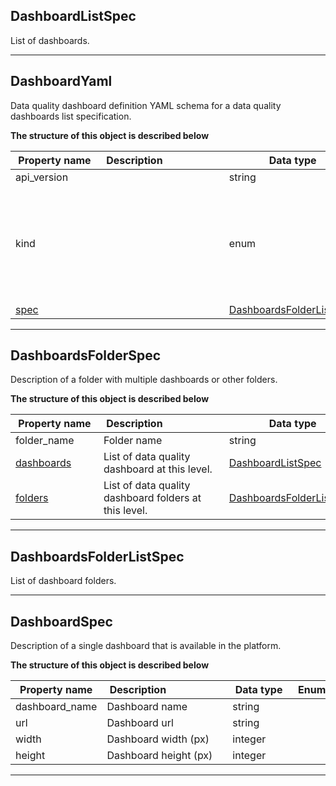 
## DashboardListSpec  
List of dashboards.  
  
















___  

## DashboardYaml  
Data quality dashboard definition YAML schema for a data quality dashboards list specification.  
  








**The structure of this object is described below**  
  
|&nbsp;Property&nbsp;name&nbsp;|&nbsp;Description&nbsp;&nbsp;&nbsp;&nbsp;&nbsp;&nbsp;&nbsp;&nbsp;&nbsp;&nbsp;&nbsp;&nbsp;&nbsp;&nbsp;&nbsp;&nbsp;&nbsp;&nbsp;&nbsp;&nbsp;&nbsp;|&nbsp;Data&nbsp;type&nbsp;|&nbsp;Enum&nbsp;values&nbsp;|&nbsp;Default&nbsp;value&nbsp;|&nbsp;Sample&nbsp;values&nbsp;|
|---------------|---------------------------------|-----------|-------------|---------------|---------------|
|api_version||string| | | |
|kind||enum|table<br/>dashboards<br/>source<br/>sensor<br/>check<br/>rule<br/>file_index<br/>settings<br/>provider_sensor<br/>| | |
|[spec](#dashboardsfolderlistspec)||[DashboardsFolderListSpec](#dashboardsfolderlistspec)| | | |









___  

## DashboardsFolderSpec  
Description of a folder with multiple dashboards or other folders.  
  








**The structure of this object is described below**  
  
|&nbsp;Property&nbsp;name&nbsp;|&nbsp;Description&nbsp;&nbsp;&nbsp;&nbsp;&nbsp;&nbsp;&nbsp;&nbsp;&nbsp;&nbsp;&nbsp;&nbsp;&nbsp;&nbsp;&nbsp;&nbsp;&nbsp;&nbsp;&nbsp;&nbsp;&nbsp;|&nbsp;Data&nbsp;type&nbsp;|&nbsp;Enum&nbsp;values&nbsp;|&nbsp;Default&nbsp;value&nbsp;|&nbsp;Sample&nbsp;values&nbsp;|
|---------------|---------------------------------|-----------|-------------|---------------|---------------|
|folder_name|Folder name|string| | | |
|[dashboards](#dashboardlistspec)|List of data quality dashboard at this level.|[DashboardListSpec](#dashboardlistspec)| | | |
|[folders](#dashboardsfolderlistspec)|List of data quality dashboard folders at this level.|[DashboardsFolderListSpec](#dashboardsfolderlistspec)| | | |









___  

## DashboardsFolderListSpec  
List of dashboard folders.  
  






___  

## DashboardSpec  
Description of a single dashboard that is available in the platform.  
  








**The structure of this object is described below**  
  
|&nbsp;Property&nbsp;name&nbsp;|&nbsp;Description&nbsp;&nbsp;&nbsp;&nbsp;&nbsp;&nbsp;&nbsp;&nbsp;&nbsp;&nbsp;&nbsp;&nbsp;&nbsp;&nbsp;&nbsp;&nbsp;&nbsp;&nbsp;&nbsp;&nbsp;&nbsp;|&nbsp;Data&nbsp;type&nbsp;|&nbsp;Enum&nbsp;values&nbsp;|&nbsp;Default&nbsp;value&nbsp;|&nbsp;Sample&nbsp;values&nbsp;|
|---------------|---------------------------------|-----------|-------------|---------------|---------------|
|dashboard_name|Dashboard name|string| | | |
|url|Dashboard url|string| | | |
|width|Dashboard width (px)|integer| | | |
|height|Dashboard height (px)|integer| | | |









___  

